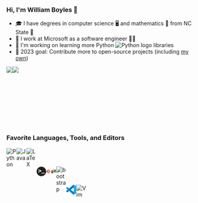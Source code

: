 ### Hi, I'm William Boyles :wave:

- :mortar_board: I have degrees in computer science :desktop_computer: and mathematics :notebook: from NC State :wolf:
- :toolbox: I work at Microsoft as a software engineer :man_technologist:
- :seedling: I'm working on learning more Python <img alt="Python logo" width="18pt" src="https://upload.wikimedia.org/wikipedia/commons/c/c3/Python-logo-notext.svg" /> libraries
- :goal_net: 2023 goal: Contribute more to open-source projects (including [my own](https://github.com/wmboyles/Math-Summaries))

<p><img align="left" src="https://github-readme-stats.vercel.app/api?username=wmboyles&show_icons=true&locale=en&count_private=true&theme=omni&hide_rank=true" /></p>
<p><img align="left" src="https://github-readme-stats.vercel.app/api/top-langs/?username=wmboyles&theme=omni&layout=compact" /></p>
<br/><br/><br/><br/><br/><br/><br/><br/><br/>

### Favorite Languages, Tools, and Editors
<p>
<img align="left" alt="Python" width="26px" src="https://upload.wikimedia.org/wikipedia/commons/c/c3/Python-logo-notext.svg" />
<img align="left" alt="Java" width="26px" src="https://cdn.worldvectorlogo.com/logos/java-14.svg" />
<img align="left" alt="LaTeX" width="26px" src="https://i.stack.imgur.com/t5VF4.png" />
</p>

<br /><br />

<p>
<img align="left" alt="terminal" width="26px" src="https://raw.githubusercontent.com/github/explore/80688e429a7d4ef2fca1e82350fe8e3517d3494d/topics/terminal/terminal.png" />
<img align="left" alt="git" width="26px" src="https://raw.githubusercontent.com/github/explore/80688e429a7d4ef2fca1e82350fe8e3517d3494d/topics/git/git.png" />
<img align="left" alt="bootstrap" width="26px" src="https://upload.wikimedia.org/wikipedia/commons/thumb/b/b2/Bootstrap_logo.svg/768px-Bootstrap_logo.svg.png" />
</p>
  
<br /><br />

<p>
<img align="left" alt="VS Code" width="26px" src="https://raw.githubusercontent.com/github/explore/80688e429a7d4ef2fca1e82350fe8e3517d3494d/topics/visual-studio-code/visual-studio-code.png" />
<img align="left" alt="Vim" width="26px" src="https://upload.wikimedia.org/wikipedia/commons/thumb/9/9f/Vimlogo.svg/816px-Vimlogo.svg.png" />
</p>
